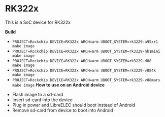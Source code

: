 # RK322x

This is a SoC device for RK322x

**Build**

* `PROJECT=Rockchip DEVICE=RK322x ARCH=arm UBOOT_SYSTEM=rk3229-a95xr1 make image`
* `PROJECT=Rockchip DEVICE=RK322x ARCH=arm UBOOT_SYSTEM=rk3229-hk1mini make image`
* `PROJECT=Rockchip DEVICE=RK322x ARCH=arm UBOOT_SYSTEM=rk3229-d88 make image`
* `PROJECT=Rockchip DEVICE=RK322x ARCH=arm UBOOT_SYSTEM=rk3229-v884k make image`
* `PROJECT=Rockchip DEVICE=RK322x ARCH=arm UBOOT_SYSTEM=rk3229-v88mars make image`
**How to use on an Android device**
- Flash image to a sd-card
- Insert sd-card into the device
- Plug in power and LibreELEC should boot instead of Android
- Remove sd-card from device to boot into Android
